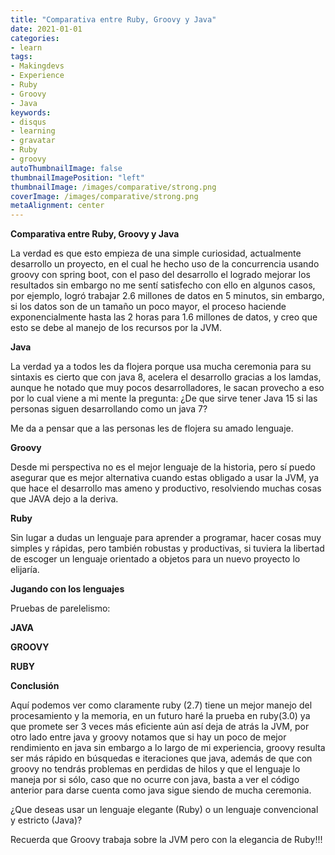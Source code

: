 ```yaml
---
title: "Comparativa entre Ruby, Groovy y Java"
date: 2021-01-01
categories:
- learn
tags:
- Makingdevs
- Experience
- Ruby
- Groovy
- Java
keywords:
- disqus
- learning
- gravatar
- Ruby
- groovy
autoThumbnailImage: false
thumbnailImagePosition: "left"
thumbnailImage: /images/comparative/strong.png
coverImage: /images/comparative/strong.png
metaAlignment: center
---
```

**Comparativa entre Ruby, Groovy y Java**

La verdad es que esto empieza de una simple curiosidad, actualmente desarrollo un proyecto, en el cual he hecho uso de la concurrencia usando groovy con spring boot, con el paso del desarrollo
el logrado mejorar los resultados sin embargo no me sentí satisfecho con ello en algunos casos, por ejemplo, logró trabajar 2.6 millones de datos en 5 minutos, sin embargo, si los datos son de un tamaño
un poco mayor, el proceso haciende exponencialmente hasta las 2 horas para 1.6 millones de datos, y creo que esto se debe al manejo de los recursos por la JVM.

**Java**

La verdad ya a todos les da flojera porque usa mucha ceremonia para su sintaxis es cierto que con java 8, acelera el desarrollo gracias a los lamdas, aunque he notado que muy pocos desarrolladores, le sacan provecho a eso por lo cual viene a mi mente la pregunta:
¿De que sirve tener Java 15 si las personas siguen desarrollando como un java 7?

Me da a pensar que a las personas les de flojera su amado lenguaje.

**Groovy**

Desde mi perspectiva no es el mejor lenguaje de la historia, pero sí puedo asegurar que es mejor alternativa cuando estas obligado a usar la JVM, ya que hace el desarrollo mas ameno y productivo, resolviendo muchas cosas que JAVA dejo a la deriva.

**Ruby**

Sin lugar a dudas un lenguaje para aprender a programar, hacer cosas muy simples y rápidas, pero también robustas y productivas, si tuviera la libertad de escoger un lenguaje orientado a objetos para un nuevo proyecto lo elijaría.

**Jugando con los lenguajes**

Pruebas de parelelismo:

**JAVA**

<script id="asciicast-LhCN88Hc2YIQ0giy81lRMcZRQ" src="https://asciinema.org/a/LhCN88Hc2YIQ0giy81lRMcZRQ.js" async data-size="small"></script>

**GROOVY**

<script id="asciicast-387674" src="https://asciinema.org/a/387674.js" async></script>

**RUBY**

<script id="asciicast-UC6U5iyBXHO21w3sdOJ9LuolI" src="https://asciinema.org/a/UC6U5iyBXHO21w3sdOJ9LuolI.js" async></script>

**Conclusión**

Aquí podemos ver como claramente ruby (2.7) tiene un mejor manejo del procesamiento y la memoria, en un futuro haré la prueba en ruby(3.0) ya que promete ser 3 veces más eficiente aún así deja de atrás la JVM, por otro lado entre java y groovy notamos que si hay un poco de mejor rendimiento en java sin embargo a lo largo de mi experiencia, groovy resulta ser más rápido en búsquedas e iteraciones que java, además de que con groovy no tendrás problemas en perdidas de hilos y que el lenguaje lo maneja por si sólo, caso que no ocurre con java, basta a ver el código anterior para darse cuenta como java sigue siendo de mucha ceremonia.

¿Que deseas usar un lenguaje elegante (Ruby) o un lenguaje convencional y estricto (Java)?

Recuerda que Groovy trabaja sobre la JVM pero con la elegancia de Ruby!!!
